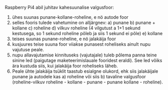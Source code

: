 Raspberry Pi4 abil juhitav kahesuunalise valgusfoor:
1) ühes suunas punane-kollane-roheline, e nö autode foor
2) selles fooris tulede vahetumine on alljärgnev:
  a) punane
  b) punane + kollane
  c) roheline
  d) vilkuv roheline (4 vilgutust a 1+1 sekund kestusega, so 1 sekund roheline põleb ja siis 1 sekund ei põle)
  e) kollane
3) teises suunas punane-roheline, e nö jalakäija foor
4) kusjuures teise suuna foor viiakse punasest roheliseks ainult nupu vajutuse peale.
5) nupu allavajutamise kinnituseks (vajutajale) tuleb põlema panna teine sinine led (paigutage maketeerimislauale fooridest eraldi). See led võiks ära kustuda siis, kui jalakäija foor roheliseks läheb.
6) Peale ühte jalakäija tsüklit taastub esialgne olukord, ehk siis jalakäijale punane ja autodele kas
  a) roheline
  või siis
  b) tavaline valgusfoor (roheline-vilkuv roheline - kollane - punane - punane kollane - roheline).
